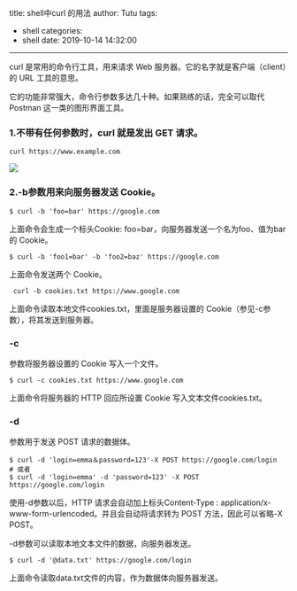 title: shell中curl 的用法
author: Tutu
tags:
  - shell
categories:
  - shell
date: 2019-10-14 14:32:00
---
curl 是常用的命令行工具，用来请求 Web 服务器。它的名字就是客户端（client）的 URL 工具的意思。

它的功能非常强大，命令行参数多达几十种。如果熟练的话，完全可以取代 Postman 这一类的图形界面工具。

### 1.不带有任何参数时，curl 就是发出 GET 请求。
```shell
curl https://www.example.com
```
![](https://user-gold-cdn.xitu.io/2019/9/19/16d495a71b078a30?w=1414&h=216&f=png&s=70212)

### 2.-b参数用来向服务器发送 Cookie。
```shell
$ curl -b 'foo=bar' https://google.com
```
上面命令会生成一个标头Cookie: foo=bar，向服务器发送一个名为foo、值为bar的 Cookie。
```shell
$ curl -b 'foo1=bar' -b 'foo2=baz' https://google.com
```
上面命令发送两个 Cookie。
```shell
 curl -b cookies.txt https://www.google.com
 ```
 上面命令读取本地文件cookies.txt，里面是服务器设置的 Cookie（参见-c参数），将其发送到服务器。


  ### -c
  参数将服务器设置的 Cookie 写入一个文件。
 ```shell
 $ curl -c cookies.txt https://www.google.com
 ```
 上面命令将服务器的 HTTP 回应所设置 Cookie 写入文本文件cookies.txt。
  ### -d
  参数用于发送 POST 请求的数据体。
 ```shell
$ curl -d 'login=emma＆password=123'-X POST https://google.com/login
# 或者
$ curl -d 'login=emma' -d 'password=123' -X POST  https://google.com/login
```
使用-d参数以后，HTTP 请求会自动加上标头Content-Type : application/x-www-form-urlencoded。并且会自动将请求转为 POST 方法，因此可以省略-X POST。

-d参数可以读取本地文本文件的数据，向服务器发送。
```shell
$ curl -d '@data.txt' https://google.com/login
```
上面命令读取data.txt文件的内容，作为数据体向服务器发送。